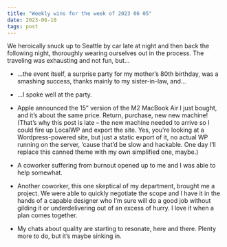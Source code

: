 ```yaml
---
title: "Weekly wins for the week of 2023 06 05"
date: 2023-06-10
tags: post
---
```


We heroically snuck up to Seattle by car late at night and then back the following night, thoroughly wearing ourselves out in the process. The traveling was exhausting and not fun, but…

- …the event itself, a surprise party for my mother’s 80th birthday, was a smashing success, thanks mainly to my sister-in-law, and…

- …I spoke well at the party.

- Apple announced the 15” version of the M2 MacBook Air I just bought, and it’s about the same price. Return, purchase, new new machine! (That’s why this post is late – the new machine needed to arrive so I could fire up LocalWP and export the site. Yes, you’re looking at a Wordpress-powered site, but just a static export of it, no actual WP running on the server, ‘cause that’d be slow and hackable. One day I’ll replace this canned theme with my own simplified one, maybe.)

- A coworker suffering from burnout opened up to me and I was able to help somewhat.

- Another coworker, this one skeptical of my department, brought me a project. We were able to quickly negotiate the scope and I have it in the hands of a capable designer who I’m sure will do a good job without gilding it or underdelivering out of an excess of hurry. I love it when a plan comes together.

- My chats about quality are starting to resonate, here and there. Plenty more to do, but it’s maybe sinking in.
